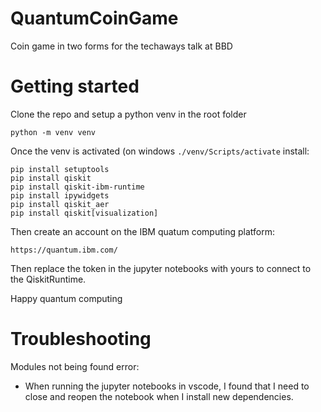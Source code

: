 # QuantumCoinGame
Coin game in two forms for the techaways talk at BBD

# Getting started
Clone the repo and setup a python venv in the root folder

```python -m venv venv```

Once the venv is activated (on windows ```./venv/Scripts/activate``` install:

```
pip install setuptools
pip install qiskit
pip install qiskit-ibm-runtime
pip install ipywidgets
pip install qiskit_aer
pip install qiskit[visualization]
```

Then create an account on the IBM quatum computing platform: 

```https://quantum.ibm.com/```

Then replace the token in the jupyter notebooks with yours to connect to the QiskitRuntime.

Happy quantum computing


# Troubleshooting
Modules not being found error: 
- When running the jupyter notebooks in vscode, I found that I need to close and reopen the notebook when I install new dependencies.

